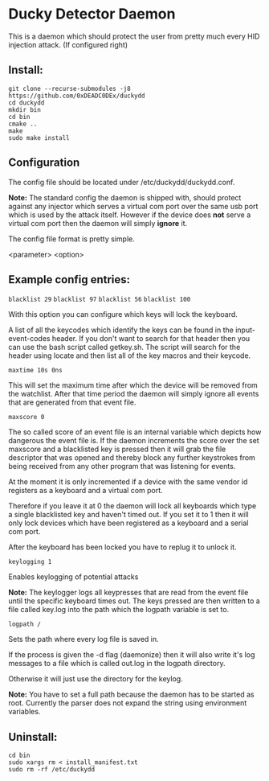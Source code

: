 # Ducky Detector Daemon
This is a daemon which should protect the user from pretty much every HID injection attack.
(If configured right)

## Install:
```
git clone --recurse-submodules -j8 https://github.com/0xDEADC0DEx/duckydd
cd duckydd
mkdir bin
cd bin
cmake ..
make
sudo make install
```

## Configuration
The config file should be located under /etc/duckydd/duckydd.conf.

__Note:__ The standard config the daemon is shipped with, should
protect against any injector which serves a virtual com port over
the same usb port which is used by the attack itself.
However if the device does __not__ serve a virtual com port
then the daemon will simply __ignore__ it.

The config file format is pretty simple.

\<parameter> \<option>

## Example config entries:
`blacklist 29`
`blacklist 97`
`blacklist 56`
`blacklist 100`

With this option you can configure which keys will lock the keyboard.

A list of all the keycodes which identify the keys can be found in
the input-event-codes header. If you don't want to search
for that header then you can use the bash script called getkey.sh.
The script will search for the header using locate and then list
all of the key macros and their keycode.


`maxtime 10s 0ns`

This will set the maximum time after which the device will be
removed from the watchlist. After that time period the daemon
will simply ignore all events that are generated from that event file.


`maxscore 0`

The so called score of an event file is an internal variable which depicts
how dangerous the event file is. If the daemon increments the score over the set maxscore
and a blacklisted key is pressed then it will grab the file descriptor that was opened
and thereby block any further keystrokes from being received from any other program
that was listening for events. 

At the moment it is only incremented if a device with the same
vendor id registers as a keyboard and a virtual com port.

Therefore if you leave it at 0 the daemon will lock all keyboards
which type a single blacklisted key and haven't timed out.
If you set it to 1 then it will only lock devices which have been registered
as a keyboard and a serial com port.


After the keyboard has been locked you have to replug it
to unlock it.

`keylogging 1`

Enables keylogging of potential attacks

__Note:__ The keylogger logs all keypresses that are read from the event file
until the specific keyboard times out. The keys pressed are then written to a
file called key.log into the path which the logpath variable is set to.

`logpath /`

Sets the path where every log file is saved in.

If the process is given the -d flag (daemonize) then it will also write
it's log messages to a file which is called out.log in the logpath directory.

Otherwise it will just use the directory for the keylog.

__Note:__ You have to set a full path because the daemon has
to be started as root. Currently the parser does not expand the string
using environment variables.

## Uninstall:
```
cd bin
sudo xargs rm < install_manifest.txt
sudo rm -rf /etc/duckydd
```
